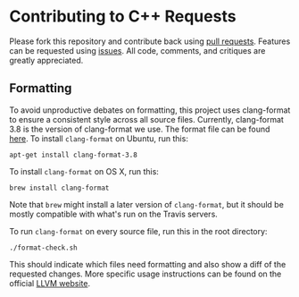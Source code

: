 # Contributing to C++ Requests

Please fork this repository and contribute back using [pull requests](https://github.com/whoshuu/cpr/pulls). Features can be requested using [issues](https://github.com/whoshuu/cpr/issues). All code, comments, and critiques are greatly appreciated.

## Formatting

To avoid unproductive debates on formatting, this project uses clang-format to ensure a consistent style across all source files. Currently, clang-format 3.8 is the version of clang-format we use. The format file can be found [here](https://github.com/whoshuu/cpr/blob/master/.clang-format). To install `clang-format` on Ubuntu, run this:

```
apt-get install clang-format-3.8
```

To install `clang-format` on OS X, run this:

```
brew install clang-format
```

Note that `brew` might install a later version of `clang-format`, but it should be mostly compatible with what's run on the Travis servers.

To run `clang-format` on every source file, run this in the root directory:

```
./format-check.sh
```

This should indicate which files need formatting and also show a diff of the requested changes. More specific usage instructions can be found on the official [LLVM website](http://releases.llvm.org/3.8.0/tools/clang/docs/ClangFormat.html).
